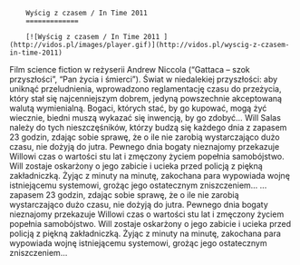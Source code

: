 
        Wyścig z czasem / In Time 2011 
        =============
        
        [![Wyścig z czasem / In Time 2011 ](http://vidos.pl/images/player.gif)](http://vidos.pl/wyscig-z-czasem-in-time-2011)
        
        
 Film science fiction w reżyserii Andrew Niccola (“Gattaca – szok przyszłości”, “Pan życia i śmierci”). Świat w niedalekiej przyszłości: aby uniknąć przeludnienia, wprowadzono reglamentację czasu do przeżycia, który stał się najcenniejszym dobrem, jedyną powszechnie akceptowaną walutą wymienialną. Bogaci, których stać, by go kupować, mogą żyć wiecznie, biedni muszą wykazać się inwencją, by go zdobyć… Will Salas należy do tych nieszczęśników, którzy budzą się każdego dnia z zapasem 23 godzin, zdając sobie sprawę, że o ile nie zarobią wystarczająco dużo czasu, nie dożyją do jutra. Pewnego dnia bogaty nieznajomy przekazuje Willowi czas o wartości stu lat i zmęczony życiem popełnia samobójstwo. Will zostaje oskarżony o jego zabicie i ucieka przed policją z piękną zakładniczką. Żyjąc z minuty na minutę, zakochana para wypowiada wojnę istniejącemu systemowi, grożąc jego ostatecznym zniszczeniem…   ... zapasem 23 godzin, zdając sobie sprawę, że o ile nie zarobią wystarczająco dużo czasu, nie dożyją do jutra. Pewnego dnia bogaty nieznajomy przekazuje Willowi czas o wartości stu lat i zmęczony życiem popełnia samobójstwo. Will zostaje oskarżony o jego zabicie i ucieka przed policją z piękną zakładniczką. Żyjąc z minuty na minutę, zakochana para wypowiada wojnę istniejącemu systemowi, grożąc jego ostatecznym zniszczeniem…
    